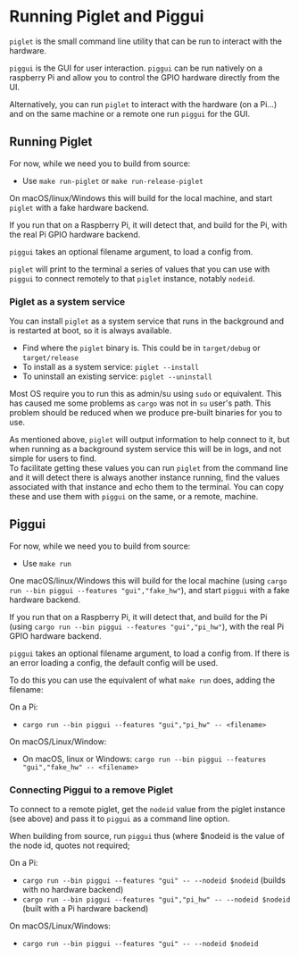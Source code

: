 # Running Piglet and Piggui

`piglet` is the small command line utility that can be run to interact with the hardware.

`piggui` is the GUI for user interaction. `piggui` can be run natively on a raspberry
Pi and allow you to control the GPIO hardware directly from the UI.

Alternatively, you can run `piglet` to interact with the hardware (on a Pi...) and on the same machine or a remote
one run `piggui` for the GUI.

## Running Piglet

For now, while we need you to build from source:

- Use `make run-piglet` or `make run-release-piglet`

On macOS/linux/Windows this will build for the local machine, and start `piglet` with a fake hardware backend.

If you run that on a Raspberry Pi, it will detect that, and build for the Pi, with the real Pi GPIO hardware backend.

`piggui` takes an optional filename argument, to load a config from.

`piglet` will print to the terminal a series of values that you can use with `piggui` to connect remotely to that
`piglet` instance, notably `nodeid`.

### Piglet as a system service

You can install `piglet` as a system service that runs in the background and is restarted at boot, so it is always
available.

- Find where the `piglet` binary is. This could be in `target/debug` or `target/release`
- To install as a system service: `piglet --install`
- To uninstall an existing service: `piglet --uninstall`

Most OS require you to run this as admin/su using `sudo` or equivalent.
This has caused me some problems as `cargo` was not in `su` user's path. This problem should be reduced when we
produce pre-built binaries for you to use.

As mentioned above, `piglet` will output information to help connect to it, but when running as a background
system service this will be in logs, and not simple for users to find.  
To facilitate getting these values you can run `piglet` from the command line and it will
detect there is always another instance running, find the values associated with that instance and echo them to
the terminal. You can copy these and use them with `piggui` on the same, or a remote, machine.

## Piggui

For now, while we need you to build from source:

- Use `make run`

One macOS/linux/Windows this will build for the local machine
(using `cargo run --bin piggui --features "gui","fake_hw"`), and start `piggui` with a fake hardware backend.

If you run that on a Raspberry Pi, it will detect that, and build for the Pi
(using `cargo run --bin piggui --features "gui","pi_hw"`), with the real Pi GPIO hardware backend.

`piggui` takes an optional filename argument, to load a config from. If there is an error
loading a config, the default config will be used.

To do this you can use the equivalent of what `make run` does, adding the filename:

On a Pi:

- `cargo run --bin piggui --features "gui","pi_hw" -- <filename>`

On macOS/Linux/Window:

- On macOS, linux or Windows: `cargo run --bin piggui --features "gui","fake_hw" -- <filename>`

### Connecting Piggui to a remove Piglet

To connect to a remote piglet, get the `nodeid` value from the piglet instance (see above) and pass it to
`piggui` as a command line option.

When building from source, run `piggui` thus (where $nodeid is the value of the node id, quotes not required;

On a Pi:

- `cargo run --bin piggui --features "gui" -- --nodeid $nodeid` (builds with no hardware backend)
- `cargo run --bin piggui --features "gui","pi_hw" -- --nodeid $nodeid` (built with a Pi hardware backend)

On macOS/Linux/Windows:

- `cargo run --bin piggui --features "gui" -- --nodeid $nodeid`
